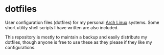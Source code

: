 # dotfiles

User configuration files (dotfiles) for my personal [Arch Linux](https://archlinux.org/) systems. Some short utility shell scripts I have written are also included.

This repository is mostly to maintain a backup and easily distribute my dotfiles, though anyone is free to use these as they please if they like my configurations.
